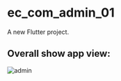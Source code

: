 # ec_com_admin_01

A new Flutter project.

## Overall show app view:


![admin](https://user-images.githubusercontent.com/62188211/230735348-3bb51f4a-1350-447c-91cc-30fa3f8ed73d.jpg)
